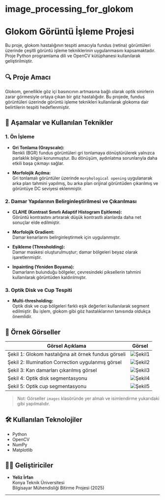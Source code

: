 # image_processing_for_glokom
# Glokom Görüntü İşleme Projesi

Bu proje, glokom hastalığının tespiti amacıyla fundus (retina) görüntüleri üzerinde çeşitli görüntü işleme tekniklerinin uygulanmasını kapsamaktadır. Proje Python programlama dili ve OpenCV kütüphanesi kullanılarak geliştirilmiştir.

## 🔍 Proje Amacı

Glokom, genellikle göz içi basıncının artmasına bağlı olarak optik sinirlerin zarar görmesiyle ortaya çıkan bir göz hastalığıdır. Bu projede, fundus görüntüleri üzerinde görüntü işleme teknikleri kullanılarak glokoma dair belirtilerin tespiti hedeflenmiştir.

## 📌 Aşamalar ve Kullanılan Teknikler

### 1. Ön İşleme

- **Gri Tonlama (Grayscale):**  
  Renkli (BGR) fundus görüntüleri gri tonlamaya dönüştürülerek yalnızca parlaklık bilgisi korunmuştur. Bu dönüşüm, aydınlatma sorunlarıyla daha etkili başa çıkmayı sağlar.

- **Morfolojik Açılma:**  
  Gri tonlamalı görüntüler üzerinde `morphological opening` uygulanarak arka plan tahmini yapılmış, bu arka plan orijinal görüntüden çıkarılmış ve görüntüye DC seviyesi eklenmiştir.

### 2. Damar Yapılarının Belirginleştirilmesi ve Çıkarılması

- **CLAHE (Kontrast Sınırlı Adaptif Histogram Eşitleme):**  
  Görüntü kontrastını artırarak düşük kontrastlı alanlarda daha net sonuçlar elde edilmiştir.

- **Morfolojik Gradient:**  
  Damar kenarlarını belirginleştirmek için uygulanmıştır.

- **Eşikleme (Thresholding):**  
  Damar maskesi oluşturulmuştur; damar bölgeleri beyaz olarak işaretlenmiştir.

- **Inpainting (Yeniden Boyama):**  
  Damarların bulunduğu bölgeler, çevresindeki piksellerin tahmini kullanılarak görüntüden kaldırılmıştır.

### 3. Optik Disk ve Cup Tespiti

- **Multi-thresholding:**  
  Optik disk ve cup bölgeleri farklı eşik değerleri kullanılarak segment edilmiştir. Bu işlem, glokom gibi göz hastalıklarının tanısında oldukça önemlidir.

## 📸 Örnek Görseller

| Görsel Açıklama | Görsel |
|----------------|--------|
| Şekil 1: Glokom hastalığına ait örnek fundus görseli | ![Şekil1](./images/sekil1.jpg) |
| Şekil 2: Illumination Correction uygulanmış görsel | ![Şekil2](./images/sekil2.jpg) |
| Şekil 3: Kan damarları çıkarılmış görsel | ![Şekil3](./images/sekil3.jpg) |
| Şekil 4: Optik disk segmentasyonu | ![Şekil4](./images/sekil4.jpg) |
| Şekil 5: Optik cup segmentasyonu | ![Şekil5](./images/sekil5.jpg) |

> Not: Görseller `images` klasöründe yer almalı ve isimlendirme yukarıdaki gibi yapılmalıdır.

## 🛠️ Kullanılan Teknolojiler

- Python
- OpenCV
- NumPy
- Matplotlib

## 👨‍💻 Geliştiriciler

- **Yeliz İrfan**  
  Konya Teknik Üniversitesi  
  Bilgisayar Mühendisliği Bitirme Projesi (2025)

---

